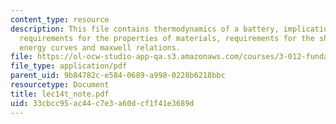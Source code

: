 ```yaml
---
content_type: resource
description: This file contains thermodynamics of a battery, implications of stability
  requirements for the properties of materials, requirements for the shape of free
  energy curves and maxwell relations.
file: https://ol-ocw-studio-app-qa.s3.amazonaws.com/courses/3-012-fundamentals-of-materials-science-fall-2005/33cbcc95ac44c7e3a60dcf1f41e3689d_lec14t_note.pdf
file_type: application/pdf
parent_uid: 9b84782c-e584-0689-a998-0228b6218bbc
resourcetype: Document
title: lec14t_note.pdf
uid: 33cbcc95-ac44-c7e3-a60d-cf1f41e3689d
---
```

